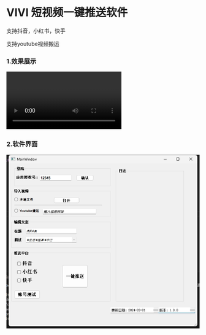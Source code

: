 # VIVI 短视频一键推送软件

支持抖音，小红书，快手

支持youtube视频搬运


### 1.效果展示

![Video](https://github.com/username/repo/blob/main/video.mp4?raw=true)

### 2.软件界面

<img src="img/img1.png">
